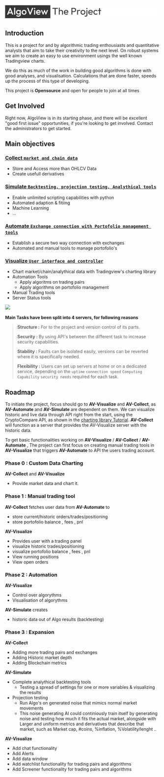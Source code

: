 # ![The Algoview Project](https://github.com/AlgoView/.github/blob/main/resources/AV-PROJECT_banner.jpg)
## Introduction
This is a project for and by algorithmic trading enthousiasts and quantitative analysts that aim to take their creativity to the next level.
On robust systems we aim to create an easy to use environment usings the well known Tradingview charts.

We do this as much of the work in building good algorithms is done with good analyses, and visualisation.
Calculations that are done faster, speeds up the process of this type of developing.

This project is **Opensource** and open for people to join at all times

## Get Involved
Right now, AlgoView is in its starting phase, and there will be excellent "good first issue" opportunities, if you're looking to get involved.
Contact the administrators to get started.

## Main objectives
### [Collect `market and chain data`](https://github.com/AlgoView/.github/blob/main/project/AV-COLLECT.md)
* Store and Access more than OHLCV Data
* Create usefull derivatives
### [Simulate `Backtesting, projection testing, Analythical tools`](https://github.com/AlgoView/.github/blob/main/project/AV-SIMULATE.md)
* Enable unlimited scripting capabilities with python
* Automated adaption & fitiing
* Machine Learning
* ...
### [Automate `Exchange connection with Portofolio management tools`](https://github.com/AlgoView/.github/blob/main/project/AV-AUTOMATE.md)
* Establish a secure two way connection with exchanges
* Automated and manual tools to manage portofolio's
### [Visualize `User interface and controller`](https://github.com/AlgoView/.github/blob/main/project/AV-VISUALIZE.md)
* Chart market/chain/analythical data with Tradingview's charting library
* Automation Tools
  * Apply algoritms on trading pairs
  * Apply algorithms on portofolio management
* Manual Trading tools 
* Server Status tools

![](https://raw.githubusercontent.com/AlgoView/Project-scope/main/img/AVAPI.jpg)

**Main Tasks have been split into 4 servers, for following reasons**
> **Structure :** For to the project and version control of its parts.
>
> **Security :** By using API's between the different task to increase security capabilities. 
> 
> **Stability :** Faults can be isolated easily, versions can be reverted where it is specifically needed.
>
> **Flexibility :** Users can set up servers at home or on a dedicated service, depending on the `uptime`  `connection speed` `Computing Capability` `security needs` required for each task.

## Roadmap
To initiate the project, focus should go to **AV-Visualize** and **AV-Collect**, as **AV-Automate** and **AV-Simulate** are dependent on them. We can visualize historic and live data through API right from the start, using the CryptoCompare API, as shown in the [charting library Tutorial](https://github.com/tradingview/charting-library-tutorial). **AV-Collect** will function as a server that provides the AV-Visualize server with the historic data.

To get basic functionalities working on **AV-Visualize** / **AV-Collect** / **AV-Automate** , The project can first focus on creating manual trading tools in **AV-Visualize** that triggers **AV-Automate** to API the users trading account.

### Phase 0 : Custom Data Charting
**AV-Collect** and **AV-Visualize**
- Provide market data and chart it.

### Phase 1 : Manual trading tool
**AV-Collect** fetches user data from **AV-Automate** to
- store current/historic orders/trades/positioning
- store portofolio balance , fees , pnl

**AV-Visualize**
- Provides user with a trading panel
- visualize historic trades/positioning
- visualize portofolio balance , fees , pnl
- View running positions
- View open orders

### Phase 2 : Automation
**AV-Visualize**
- Control over algorythms
- Visualisation of algorythms

**AV-Simulate** creates
- historic data out of Algo results (backtesting)


### Phase 3 : Expansion
**AV-Collect**
- Adding more trading pairs and exchanges
- Adding Historic market depth
- Adding Blockchain metrics

**AV-Simulate**
- Complete analythical backtesting tools
  - Testing a spread of settings for one or more variables & visualizing the results
- Projection testing
  - Run Algo's on generated noise that mimics normal market movements
  - This noise generating AI could continiously train itself by generating noise and testing how much it fits the actual market, alongside with Larger and uniform metrics and derivatives that describe that market, such as Market cap, #coins, %inflation, %Volatility/lenght ..

**AV-Visualize**
- Add chat functionality
- Add Alerts
- Add data window
- Add watchlist functionality for trading pairs and algorithms
- Add Screener functionality for trading pairs and algorithms